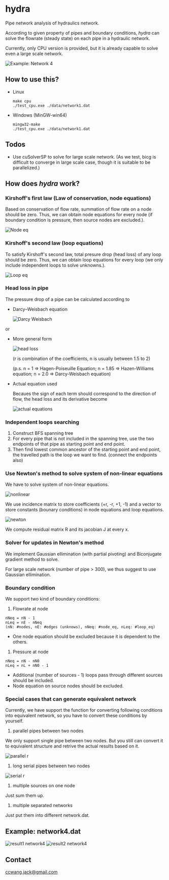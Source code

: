 # hydra
Pipe network analysis of hydraulics network.

According to given property of pipes and boundary conditions, *hydra* can solve the flowrate (steady state) on each pipe in a hydraulic network.

Currently, only CPU version is provided, but it is already capable to solve even a large scale network.

![Example: Network 4](./media/network4.svg)<!-- <img src="./media/network4.svg">-->

## How to use this?

* Linux
  ```
  make cpu
  ./test_cpu.exe ./data/network1.dat
  ```

* Windows (MinGW-win64)
  ```
  mingw32-make
  ./test_cpu.exe ./data/network1.dat
  ```

## Todos

* Use cuSolverSP to solve for large scale network.
(As we test, bicg is difficult to converge in large scale case, though it is suitable to be parallelized.)

## How does *hydra* work?

### Kirshoff's first law (Law of conservation, node equations)

Based on conservation of flow rate, summation of flow rate on a node should be zero.
Thus, we can obtain node equations for every node (if boundary condition is pressure, then source nodes are excluded.).

![Node eq](./media/node_eq.svg) <!--<img src="./media/node_eq.svg">-->

### Kirshoff's second law (loop equations)

To satisfy Kirshoff's second law, total presure drop (head loss) of any loop should be zero.
Thus, we can obtain loop equations for every loop (we only include independent loops to solve unknowns.).

![Loop eq](./media/loop_eq.svg) <!--<img src="./media/loop_eq.svg">-->

### Head loss in pipe

The pressure drop of a pipe can be calculated according to 

* Darcy–Weisbach equation

  ![Darcy Weisbach](./media/darcy_weisbach.svg) <!--<img src="./media/darcy_weisbach.svg">-->

or

* More general form 

  ![head loss](./media/head_loss.svg) <!--<img src="./media/head_loss.svg">-->

  (r is combination of the coefficients, n is usually between 1.5 to 2)

  (p.s. n = 1 => Hagen-Poiseuille Equation; n = 1.85 => Hazen-Williams equation; n = 2.0 => Darcy-Weisbach equation)

* Actual equation used

  Becaues the sign of each term should correspond to the direction of flow, the head loss and its derivative become

  ![actual equations](./media/actual_eq.svg) <!--<img src="./media/actual_eq.svg"-->

### Independent loops searching

1. Construct BFS spanning tree
1. For every pipe that is not included in the spanning tree, use the two endpoints of that pipe as starting point and end point.
1. Then find lowest common ancestor of the starting point and end point, the travelled path is the loop we want to find. (connect the endpoints also)

### Use Newton's method to solve system of non-linear equations

We have to solve system of non-linear equations.

![nonlinear](./media/nonlinear.svg) <!--<img src="./media/nonlinear.svg">-->

We use incidence matrix to store coefficients (+r, -r, +1, -1) and a vector to store constants (bounary conditions) in node equations and loop equations.

![newton](./media/newton.svg)<!--<img src="./media/newton.svg">-->

We compute residual matrix R and its jacobian J at every x.

### Solver for updates in Newton's method

We implement Gaussian ellimination (with partial pivoting) and Biconjugate gradient method to solve.

For large scale network (number of pipe > 300), we thus suggest to use Gaussian ellimination.

### Boundary condition

We support two kind of boundary conditions:

1. Flowrate at node
  ```
  nNeq = nN - 1
  nLeq = nE - nNeq
  (nN: #nodes, nE: #edges (unknows), nNeq: #node_eq, nLeq: #loop_eq)
  ```
  * One node equation should be excluded because it is dependent to the others.

1. Pressure at node

  ```
  nNeq = nN - nN0
  nLeq = nL + nN0 - 1
  ```
  * Additional (number of sources - 1) loops pass through different sources should be included.
  * Node equation on source nodes should be excluded.

### Special cases that can generate equivalent network

Currently, we have support the function for converting following conditions into equivalent network,
so you have to convert these conditions by yourself.

1. parallel pipes between two nodes

  We only support single pipe between two nodes.
  But you still can convert it to equivalent structure and retrive the actual results based on it.
  
  ![parallel r](./media/parallel_r.svg) <!--<img src="./media/parallel_r.svg">-->

1. long serial pipes between two nodes

  ![serial r](./media/serial_r.svg) <!--<img src="./media/serial_r.svg">-->

1. multiple sources on one node

  Just sum them up.
  
1. multiple separated networks

  Just put them into different network.dat.
  
## Example: network4.dat

![result1 network4](./media/result1_network4.png) <!--<img src="./media/result1_network4.png">-->
![result2 network4](./media/result2_network4.png) <!--<img src="./media/result2_network4.png">-->

## Contact

ccwang.jack@gmail.com
